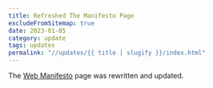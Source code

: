 ```yaml
---
title: Refreshed The Manifesto Page
excludeFromSitemap: true
date: 2023-01-05
category: update
tags: updates
permalink: "//updates/{{ title | slugify }}/index.html"
---
```


The [Web Manifesto](/manifesto/) page was rewritten and updated.